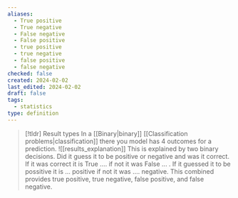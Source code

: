 ```yaml
---
aliases:
  - True positive
  - True negative
  - False negative
  - False positive
  - true positive
  - true negative
  - false positive
  - false negative
checked: false
created: 2024-02-02
last_edited: 2024-02-02
draft: false
tags:
  - statistics
type: definition
---
```

>[!tldr] Result types
> In a [[Binary|binary]] [[Classification problems|classification]] there you model has 4 outcomes for a prediction.
>  ![[results_explanation]]
>  This is explained by two binary decisions. Did it guess it to be positive or negative and was it correct. If it was correct it is True .... if not it was False ... . If it guessed it to be possitive it is ... positive if not it was .... negative. This combined provides true positive, true negative, false positive, and false negative.

